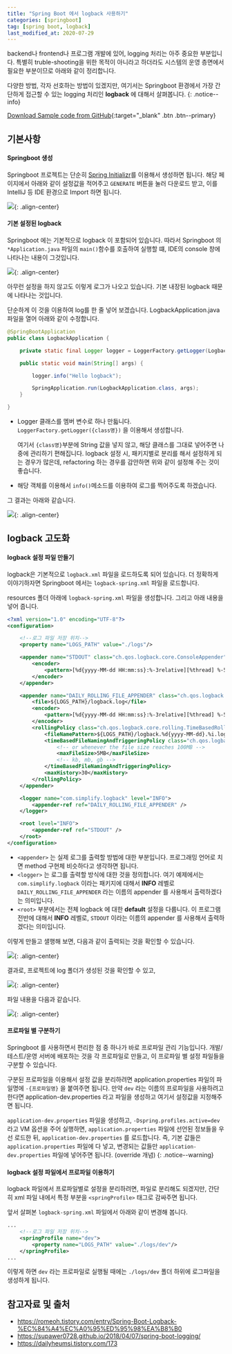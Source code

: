 ```yaml
---
title: "Spring Boot 에서 logback 사용하기"
categories: [springboot]
tag: [spring boot, logback]
last_modified_at: 2020-07-29
---
```

backend나 frontend나 프로그램 개발에 있어, logging 처리는 아주 중요한 부분입니다. 특별히 truble-shooting을 위한 목적이 아니라고 하더라도 시스템의 운영 층면에서 필요한 부분이므로 아래와 같이 정리합니다.

다양한 방법, 각자 선호하는 방법이 있겠지만, 여기서는 Springboot 환경에서 가장 간단하게 접근할 수 있는 logging 처리인 **logback** 에 대해서 살펴봅니다. 
{: .notice--info}

[Download Sample code from GitHub](https://github.com/simpl-ify/SampleProjects/tree/master/logback){:target="_blank" .btn .btn--primary}

## 기본사항

#### Springboot 생성

Springboot 프로젝트는 단순히 [Spring Initializr]()를 이용해서 생성하면 됩니다. 해당 페이지에서 아래와 같이 설정값을 적어주고 `GENERATE` 버튼을 눌러 다운로드 받고, 이를 IntelliJ 등 IDE 환경으로 Import 하면 됩니다.

![](/assets/images/posts/dev/backend/2020-07-29-spring-logging/start.spring.io-2020.07.29-18_04_14.png){: .align-center}

#### 기본 설정된 logback

Springboot 에는 기본적으로 logback 이 포함되어 있습니다. 따라서 Springboot 의 `*Application.java` 파일의 `main()`함수를 호출하여 실행할 떄, IDE의 console 창에 나타나는 내용이 그것입니다. 

![](/assets/images/posts/dev/backend/2020-07-29-spring-logging/screenCapture.png){: .align-center}

아무런 설정을 하지 않고도 이렇게 로그가 나오고 있습니다. 기본 내장된 logback 때문에 나타나는 것입니다. 

단순하게 이 것을 이용하여 log를 한 줄 넣어 보겠습니다. LogbackApplication.java 파일을 열어 아래와 같이 수정합니다. 

```java
@SpringBootApplication
public class LogbackApplication {

	private static final Logger logger = LoggerFactory.getLogger(LogbackApplication.class);

	public static void main(String[] args) {

		logger.info("Hello logback");

		SpringApplication.run(LogbackApplication.class, args);
	}

}
```

- Logger 클래스를 멤버 변수로 하나 만듧니다. `LoggerFactory.getLogger({class명})` 을 이용해서 생성합니다. 

    여기서 `{class명}`부분에 String 값을 넣지 않고, 해당 클래스를 그대로 넣어주면 나중에 관리하기 편해집니다. logback 설정 시, 패키지별로 분리를 해서 설정하게 되는 경우가 많은데, refactoring 하는 경우를 감안하면 위와 같이 설정해 주는 것이 좋습니다. 

- 해당 객체를 이용해서 `info()`메소드를 이용하여 로그를 찍어주도록 하겠습니다. 

그 결과는 아래와 같습니다. 

![](/assets/images/posts/dev/backend/2020-07-29-spring-logging/screenCapture2.png){: .align-center}

## logback 고도화

#### logback 설정 파일 만들기

logback은 기본적으로 `logback.xml` 파일을 로드하도록 되어 있습니다. 더 정확하게 이야기하자면 Springboot 에서는 `logback-spring.xml` 파일을 로드합니다. 

resources 폴더 아래에 `logback-spring.xml` 파일을 생성합니다. 그리고 아래 내용을 넣어 줍니다. 

```xml
<?xml version="1.0" encoding="UTF-8"?>
<configuration>

    <!--로그 파일 저장 위치-->
    <property name="LOGS_PATH" value="./logs"/>

    <appender name="STDOUT" class="ch.qos.logback.core.ConsoleAppender">
        <encoder>
            <pattern>[%d{yyyy-MM-dd HH:mm:ss}:%-3relative][%thread] %-5level %logger{35} - %msg%n</pattern>
        </encoder>
    </appender>

    <appender name="DAILY_ROLLING_FILE_APPENDER" class="ch.qos.logback.core.rolling.RollingFileAppender">
        <file>${LOGS_PATH}/logback.log</file>
        <encoder>
            <pattern>[%d{yyyy-MM-dd HH:mm:ss}:%-3relative][%thread] %-5level %logger{35} - %msg%n</pattern>
        </encoder>
        <rollingPolicy class="ch.qos.logback.core.rolling.TimeBasedRollingPolicy">
            <fileNamePattern>${LOGS_PATH}/logback.%d{yyyy-MM-dd}.%i.log.gz</fileNamePattern>
            <timeBasedFileNamingAndTriggeringPolicy class="ch.qos.logback.core.rolling.SizeAndTimeBasedFNATP">
                <!-- or whenever the file size reaches 100MB -->
                <maxFileSize>5MB</maxFileSize>
                <!-- kb, mb, gb -->
            </timeBasedFileNamingAndTriggeringPolicy>
            <maxHistory>30</maxHistory>
        </rollingPolicy>
    </appender>

    <logger name="com.simplify.logback" level="INFO">
        <appender-ref ref="DAILY_ROLLING_FILE_APPENDER" />
    </logger>

    <root level="INFO">
        <appender-ref ref="STDOUT" />
    </root>
</configuration>
```

- `<appender>` 는 실제 로그를 출력할 방법에 대한 부분입니다. 프로그래밍 언어로 치면 method 구현체 비슷하다고 생각하면 됩니다.
- `<logger>` 는 로그를 출력할 방식에 대한 것을 정의합니다. 여기 예제에서는 `com.simplify.logback` 이라는 패키지에 대해서 **INFO** 레벨로 `DAILY_ROLLING_FILE_APPENDER` 라는 이름의 appender 를 사용해서 출력하겠다는 의미입니다.
- `<root>` 부분에서는 전체 logback 에 대한 **default** 설정을 다룹니다. 이 프로그램 전반에 대해서 **INFO** 레벨로, `STDOUT` 이라는 이름의 appender 를 사용해서 출력하겠다는 의미입니다.

이렇게 만들고 샐행해 보면, 다음과 같이 출력되는 것을 확인할 수 있습니다. 

![](/assets/images/posts/dev/backend/2020-07-29-spring-logging/screenCapture3.png){: .align-center}

결과로, 프로젝트에 log 폴더가 생성된 것을 확인할 수 있고, 

![](/assets/images/posts/dev/backend/2020-07-29-spring-logging/screenCapture4.png){: .align-center}

파일 내용을 다음과 같습니다.

![](/assets/images/posts/dev/backend/2020-07-29-spring-logging/screenCapture5.png){: .align-center}

#### 프로파일 별 구분하기

Springboot 를 사용하면서 편리한 점 중 하나가 바로 프로파일 관리 기능입니다. 개발/테스트/운영 서버에 배포하는 것을 각 프로파일로 만들고, 이 프로파일 별 설정 파일들을 구분할 수 있습니다. 

구분된 프로파일을 이용해서 설정 값을 분리하려면 application.properties 파일의 파일명에 `-{프로파일명}` 을 붙여주면 됩니다. 만약 `dev` 라는 이름의 프로파일을 사용하려고 한다면 application-dev.properties 라고 파일을 생성하고 여기서 설정값을 지정해주면 됩니다.

`application-dev.properties` 파일을 생성하고, `-Dspring.profiles.active=dev` 라고 VM 옵션을 주어 실행하면, `application.properties` 파일에 선언된 정보들을 우선 로드한 뒤, `application-dev.properties` 를 로드합니다. 즉, 기본 값들은 `application.properties` 파일에 다 넣고, 변경되는 값들만 `application-dev.properties` 파일에 넣어주면 됩니다. (override 개념)
{: .notice--warning}

#### logback 설정 파일에서 프로파일 이용하기

logback 파일에서 프로파일별로 설정을 분리하려면, 파일로 분리해도 되겠지만, 간단히 xml 파일 내에서 특정 부분을 `<springProfile>` 태그로 감싸주면 됩니다. 

앞서 살펴본 `logback-spring.xml` 파일에서 아래와 같이 변경해 봅니다. 

```xml
...
    <!--로그 파일 저장 위치-->
    <springProfile name="dev">
        <property name="LOGS_PATH" value="./logs/dev"/>
    </springProfile>
...
```

이렇게 하면 `dev` 라는 프로파일로 실행될 때에는 `./logs/dev` 폴더 하위에 로그파일을 생성하게 됩니다.

## 참고자료 및 출처

- <https://romeoh.tistory.com/entry/Spring-Boot-Logback-%EC%84%A4%EC%A0%95%ED%95%98%EA%B8%B0>
- <https://supawer0728.github.io/2018/04/07/spring-boot-logging/>
- <https://dailyheumsi.tistory.com/173>